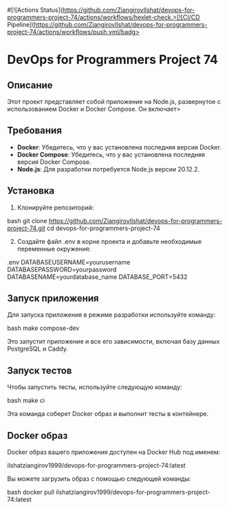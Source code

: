 #[![Actions Status](https://github.com/ZiangirovIlshat/devops-for-programmers-project-74/actions/workflows/hexlet-check.>[![CI/CD Pipeline](https://github.com/ZiangirovIlshat/devops-for-programmers-project-74/actions/workflows/push.yml/badg>

# DevOps for Programmers Project 74

## Описание

Этот проект представляет собой приложение на Node.js, развернутое с использованием Docker и Docker Compose. Он включает>

## Требования

- **Docker**: Убедитесь, что у вас установлена последняя версия Docker.
- **Docker Compose**: Убедитесь, что у вас установлена последняя версия Docker Compose.
- **Node.js**: Для разработки потребуется Node.js версии 20.12.2.

## Установка

1. Клонируйте репозиторий:

bash
   git clone https://github.com/ZiangirovIlshat/devops-for-programmers-project-74.git
   cd devops-for-programmers-project-74

2. Создайте файл .env в корне проекта и добавьте необходимые переменные окружения:

.env
   DATABASEUSERNAME=yourusername
   DATABASEPASSWORD=yourpassword
   DATABASENAME=yourdatabase_name
   DATABASE_PORT=5432


## Запуск приложения

Для запуска приложения в режиме разработки используйте команду:

bash
make compose-dev

Это запустит приложение и все его зависимости, включая базу данных PostgreSQL и Caddy.

## Запуск тестов

Чтобы запустить тесты, используйте следующую команду:

bash
make ci

Эта команда соберет Docker образ и выполнит тесты в контейнере.

## Docker образ

Docker образ вашего приложения доступен на Docker Hub под именем:

ilshatziangirov1999/devops-for-programmers-project-74:latest

Вы можете загрузить образ с помощью следующей команды:

bash
docker pull ilshatziangirov1999/devops-for-programmers-project-74:latest
